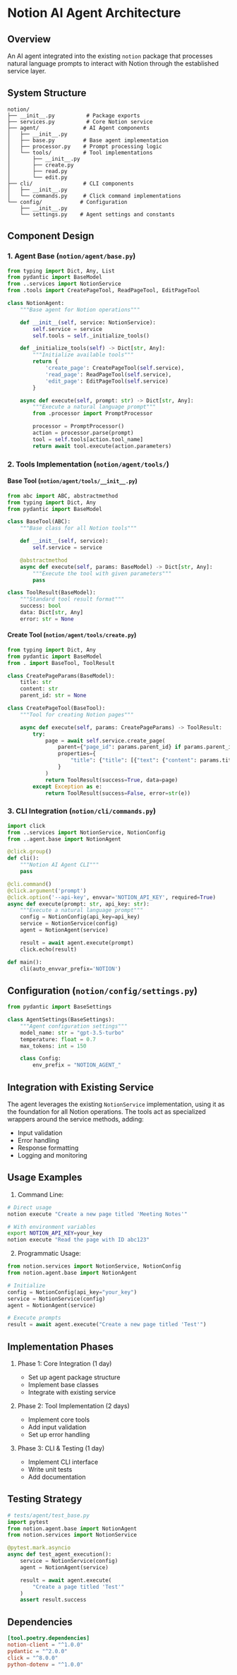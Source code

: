 # Notion AI Agent Architecture

## Overview

An AI agent integrated into the existing `notion` package that processes natural language prompts to interact with Notion through the established service layer.

## System Structure

```
notion/
├── __init__.py          # Package exports
├── services.py          # Core Notion service
├── agent/              # AI Agent components
│   ├── __init__.py
│   ├── base.py         # Base agent implementation
│   ├── processor.py    # Prompt processing logic
│   └── tools/          # Tool implementations
│       ├── __init__.py
│       ├── create.py
│       ├── read.py
│       └── edit.py
├── cli/                # CLI components
│   ├── __init__.py
│   └── commands.py     # Click command implementations
└── config/            # Configuration
    ├── __init__.py
    └── settings.py    # Agent settings and constants

```

## Component Design

### 1. Agent Base (`notion/agent/base.py`)

```python
from typing import Dict, Any, List
from pydantic import BaseModel
from ..services import NotionService
from .tools import CreatePageTool, ReadPageTool, EditPageTool

class NotionAgent:
    """Base agent for Notion operations"""

    def __init__(self, service: NotionService):
        self.service = service
        self.tools = self._initialize_tools()

    def _initialize_tools(self) -> Dict[str, Any]:
        """Initialize available tools"""
        return {
            'create_page': CreatePageTool(self.service),
            'read_page': ReadPageTool(self.service),
            'edit_page': EditPageTool(self.service)
        }

    async def execute(self, prompt: str) -> Dict[str, Any]:
        """Execute a natural language prompt"""
        from .processor import PromptProcessor

        processor = PromptProcessor()
        action = processor.parse(prompt)
        tool = self.tools[action.tool_name]
        return await tool.execute(action.parameters)
```

### 2. Tools Implementation (`notion/agent/tools/`)

#### Base Tool (`notion/agent/tools/__init__.py`)

```python
from abc import ABC, abstractmethod
from typing import Dict, Any
from pydantic import BaseModel

class BaseTool(ABC):
    """Base class for all Notion tools"""

    def __init__(self, service):
        self.service = service

    @abstractmethod
    async def execute(self, params: BaseModel) -> Dict[str, Any]:
        """Execute the tool with given parameters"""
        pass

class ToolResult(BaseModel):
    """Standard tool result format"""
    success: bool
    data: Dict[str, Any]
    error: str = None
```

#### Create Tool (`notion/agent/tools/create.py`)

```python
from typing import Dict, Any
from pydantic import BaseModel
from . import BaseTool, ToolResult

class CreatePageParams(BaseModel):
    title: str
    content: str
    parent_id: str = None

class CreatePageTool(BaseTool):
    """Tool for creating Notion pages"""

    async def execute(self, params: CreatePageParams) -> ToolResult:
        try:
            page = await self.service.create_page(
                parent={"page_id": params.parent_id} if params.parent_id else None,
                properties={
                    "title": {"title": [{"text": {"content": params.title}}]}
                }
            )
            return ToolResult(success=True, data=page)
        except Exception as e:
            return ToolResult(success=False, error=str(e))
```

### 3. CLI Integration (`notion/cli/commands.py`)

```python
import click
from ..services import NotionService, NotionConfig
from ..agent.base import NotionAgent

@click.group()
def cli():
    """Notion AI Agent CLI"""
    pass

@cli.command()
@click.argument('prompt')
@click.option('--api-key', envvar='NOTION_API_KEY', required=True)
async def execute(prompt: str, api_key: str):
    """Execute a natural language prompt"""
    config = NotionConfig(api_key=api_key)
    service = NotionService(config)
    agent = NotionAgent(service)

    result = await agent.execute(prompt)
    click.echo(result)

def main():
    cli(auto_envvar_prefix='NOTION')
```

## Configuration (`notion/config/settings.py`)

```python
from pydantic import BaseSettings

class AgentSettings(BaseSettings):
    """Agent configuration settings"""
    model_name: str = "gpt-3.5-turbo"
    temperature: float = 0.7
    max_tokens: int = 150

    class Config:
        env_prefix = "NOTION_AGENT_"
```

## Integration with Existing Service

The agent leverages the existing `NotionService` implementation, using it as the foundation for all Notion operations. The tools act as specialized wrappers around the service methods, adding:

- Input validation
- Error handling
- Response formatting
- Logging and monitoring

## Usage Examples

1. Command Line:

```bash
# Direct usage
notion execute "Create a new page titled 'Meeting Notes'"

# With environment variables
export NOTION_API_KEY=your_key
notion execute "Read the page with ID abc123"
```

2. Programmatic Usage:

```python
from notion.services import NotionService, NotionConfig
from notion.agent.base import NotionAgent

# Initialize
config = NotionConfig(api_key="your_key")
service = NotionService(config)
agent = NotionAgent(service)

# Execute prompts
result = await agent.execute("Create a new page titled 'Test'")
```

## Implementation Phases

1. Phase 1: Core Integration (1 day)

   - Set up agent package structure
   - Implement base classes
   - Integrate with existing service

2. Phase 2: Tool Implementation (2 days)

   - Implement core tools
   - Add input validation
   - Set up error handling

3. Phase 3: CLI & Testing (1 day)
   - Implement CLI interface
   - Write unit tests
   - Add documentation

## Testing Strategy

```python
# tests/agent/test_base.py
import pytest
from notion.agent.base import NotionAgent
from notion.services import NotionService

@pytest.mark.asyncio
async def test_agent_execution():
    service = NotionService(config)
    agent = NotionAgent(service)

    result = await agent.execute(
        "Create a page titled 'Test'"
    )
    assert result.success
```

## Dependencies

```toml
[tool.poetry.dependencies]
notion-client = "^1.0.0"
pydantic = "^2.0.0"
click = "^8.0.0"
python-dotenv = "^1.0.0"
```
